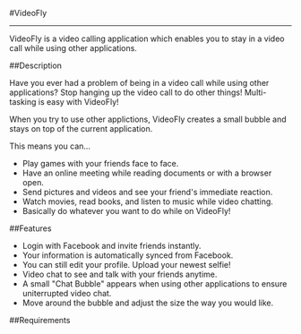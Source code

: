 #VideoFly

---

VideoFly is a video calling application which enables you to stay in a video call while using other applications. 

##Description

Have you ever had a problem of being in a video call while using other applications?
Stop hanging up the video call to do other things! Multi-tasking is easy with VideoFly! 

When you try to use other applictions, VideoFly creates a small bubble and stays on top of the current application. 

This means you can...

* Play games with your friends face to face.
* Have an online meeting while reading documents or with a browser open.
* Send pictures and videos and see your friend's immediate reaction. 
* Watch movies, read books, and listen to music while video chatting.
* Basically do whatever you want to do while on VideoFly!

##Features

* Login with Facebook and invite friends instantly.
* Your information is automatically synced from Facebook.
* You can still edit your profile. Upload your newest selfie!
* Video chat to see and talk with your friends anytime.
* A small "Chat Bubble" appears when using other applications to ensure uniterrupted video chat.
* Move around the bubble and adjust the size the way you would like.

##Requirements


